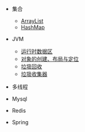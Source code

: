 - 集合
	- [ArrayList](/collections/ArrayList.md)
	- [HashMap](/collections/HashMap.md)
- JVM
	- [运行时数据区](/jvm/runtime-data-area.md)
	- [对象的创建、布局与定位](/jvm/object-layout.md)
	- [垃圾回收](/jvm/gc.md)
	- [垃圾收集器](/jvm/garbage-collectors.md)
	
- 多线程
- Mysql
- Redis
- Spring


